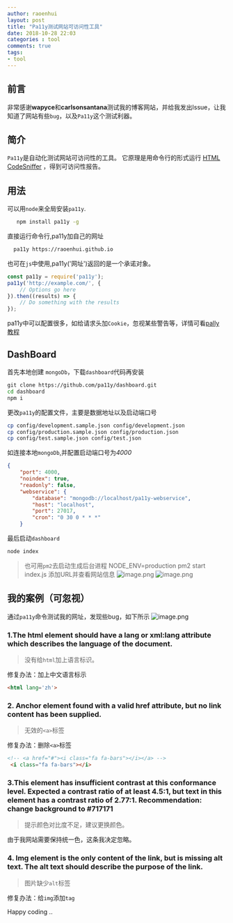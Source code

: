 ```yaml
---
author: raoenhui
layout: post
title: "Pa11y测试网站可访问性工具"
date: 2018-10-28 22:03
categories : tool
comments: true
tags:
- tool
---
```


## 前言

非常感谢**wapyce**和**carlsonsantana**测试我的博客网站，并给我发出Issue，让我知道了网站有些`bug`，以及`Pa11y`这个测试利器。

## 简介

`Pa11y`是自动化测试网站可访问性的工具。 它原理是用命令行的形式运行 [HTML CodeSniffer](http://squizlabs.github.com/HTML_CodeSniffer/)
，得到可访问性报告。

## 用法
可以用`node`来全局安装`pa11y`.
```bash
   npm install pa11y -g 
```

直接运行命令行,pa11y加自己的网址
```bash
  pa11y https://raoenhui.github.io
```

 也可在`js`中使用,pa11y('网址')返回的是一个承诺对象。
```javascript
const pa11y = require('pa11y');
pa11y('http://example.com/', {
    // Options go here
}).then((results) => {
    // Do something with the results
});
```
pa11y中可以配置很多，如给请求头加`Cookie`，忽视某些警告等，详情可看[pally 教程](https://bitsofco.de/pa11y)

## DashBoard

首先本地创建 `mongoDb`，下载`dashboard`代码再安装
```bash
git clone https://github.com/pa11y/dashboard.git
cd dashboard
npm i
```
更改`pa11y`的配置文件，主要是数据地址以及启动端口号
```bash
cp config/development.sample.json config/development.json
cp config/production.sample.json config/production.json
cp config/test.sample.json config/test.json
```
如连接本地`mongoDb`,并配置启动端口号为*4000*
```json
{
	"port": 4000,
	"noindex": true,
	"readonly": false,
	"webservice": {
		"database": "mongodb://localhost/pa11y-webservice",
		"host": "localhost",
		"port": 27017,
		"cron": "0 30 0 * * *"
	}
```
最后启动`dashboard`
```bash
node index
```
> 也可用`pm2`去启动生成后台进程 NODE_ENV=production pm2 start index.js
添加URL并查看网站信息
![image.png](https://upload-images.jianshu.io/upload_images/9902136-de3e9b0c57003850.png?imageMogr2/auto-orient/strip%7CimageView2/2/w/1240)
![image.png](https://upload-images.jianshu.io/upload_images/9902136-c73c19ea9f1fc4fc.png?imageMogr2/auto-orient/strip%7CimageView2/2/w/1240)



## 我的案例（可忽视）
通过`pa11y`命令测试我的网址，发现些bug，如下所示
![image.png](https://upload-images.jianshu.io/upload_images/9902136-07c9f0fc079ba844.png?imageMogr2/auto-orient/strip%7CimageView2/2/w/1240)

### 1.The html element should have a lang or xml:lang attribute which describes the language of the document.
> 没有给`html`加上语言标识。

修复办法：加上中文语言标示
```html
<html lang='zh'>
```

### 2. Anchor element found with a valid href attribute, but no link content has been supplied.
> 无效的`<a>`标签

 修复办法：删除`<a>`标签
```html
<!-- <a href="#"><i class="fa fa-bars"></i></a> -->
 <i class="fa fa-bars"></i>
```

### 3.This element has insufficient contrast at this conformance level. Expected a contrast ratio of at least 4.5:1, but text in this element has a contrast ratio of 2.77:1. Recommendation: change background to #717171
> 提示颜色对比度不足，建议更换颜色。

由于我网站需要保持统一色，这条我决定忽略。

### 4. Img element is the only content of the link, but is missing alt text. The alt text should describe the purpose of the link.
> 图片缺少`alt`标签

 修复办法：给`img`添加`tag`

Happy coding .. 
